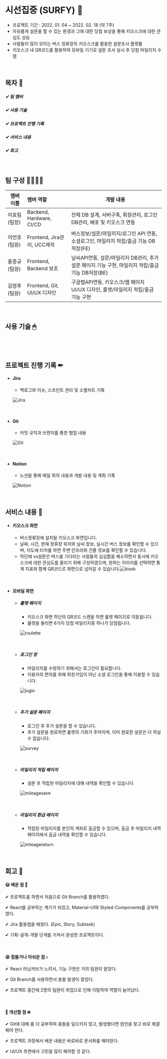 # 시선집중 (SURFY) 📲

- 프로젝트 기간 : 2022. 01. 04 ~ 2022. 02. 18 (약 7주)
- 자유롭게 설문을 할 수 있는 환경과 그에 대한 당첨 보상을 통해 키오스크에 대한 관심도 상승
- 사람들이 많이 모이는 버스 정류장의 키오스크를 활용한 설문조사 플랫폼
- 키오스크 내 QR코드를 활용하여 모바일 기기로 설문 조사 실시 후 당첨 마일리지 수령

&nbsp;



## 목차 📄 

##### ✔ 팀 멤버

##### ✔ 사용 기술

##### ✔ 프로젝트 진행 기록

##### ✔ 서비스 내용

##### ✔ 회고

&nbsp;



## 팀 구성 👨‍👩‍👧‍👧 

| 멤버 이름     | 멤버 역할                   | 개발 내용                                                    |
| ------------- | :-------------------------- | ------------------------------------------------------------ |
| 이효림 (팀장) | Backend, Hardware, CI/CD    | 전체 DB 설계, 서버구축, 회원관리, 로그인 DB관리, 배포 및 키오스크 연동 |
| 이언호 (팀원) | Frontend, Jira관리, UCC제작 | 버스정보/설문/마일리지/로그인 API 연동, 소셜로그인, 마일리지 적립/출금 기능 DB저장(FE) |
| 홍종규 (팀원) | Frontend, Backend 보조      | 날씨API연동, 설문/마일리지 DB관리, 추가설문 페이지 기능 구현, 마일리지 적립/출금 기능 DB저장(BE) |
| 김영후 (팀원) | Frontend, Git, UI/UX 디자인 | 구글맵API연동, 키오스크/웹 페이지 UI/UX 디자인, 룰렛/마일리지 적립/출금 기능 구현 |

&nbsp;



## 사용 기술 🖱 

<img src="https://img.shields.io/badge/Backend-Node.js-yellowgreen" alt="">&nbsp;<img src="https://img.shields.io/badge/Framework-Express-lightgrey" alt="">&nbsp;<img src="https://img.shields.io/badge/Database-MariaDB-brown" alt="">&nbsp;<img src="https://img.shields.io/badge/Library-React-blue" alt="">&nbsp;<img src="https://img.shields.io/badge/Framework-MaterialUI-blue" alt="">&nbsp;<img src="https://img.shields.io/badge/Framework-Styled_Components-yellow" alt="">&nbsp;<img src="https://img.shields.io/badge/Hardware-RaspberryPi-red" alt="">

&nbsp;



## 프로젝트 진행 기록 ✏

- #### Jira

  - 백로그와 이슈, 스프린트 관리 및 소멸차트 기록

  ![Jira](README.assets/Jira.png)

  &nbsp;

- #### Git

  - 커밋 규칙과 브랜치를 통한 협업 내용 

  ![Git](README.assets/Git.png)

  &nbsp;

- #### Notion

  - 노션을 통해 매일 회의 내용과 개발 내용 및 계획 기록

  ![Notion](README.assets/Notion.png)

&nbsp;

## 서비스 내용 👐

- #### 키오스크 화면
  
  - 버스정류장에 설치될 키오스크 화면입니다.
  - 날짜, 시간, 현재 정류장 위치와 날씨 정보, 실시간 버스 정보를 확인할 수 있으며, 지도에 터치를 하면 주변 인프라와 건물 정보를 확인할 수 있습니다.
  - 하단에 vs설문은 버스를 기다리는 사람들의 심심함을 해소하면서 동시에 키오스크에 대한 관심도를 올리기 위해 구성하였으며, 원하는 이미지를 선택하면 통계 지표와 함께 QR코드르 화면으로 넘어갈 수 있습니다.![kiosk](README.assets/kiosk-16453457003401.png)

&nbsp;

- #### 모바일 화면

  - ##### 룰렛 페이지

    - 키오스크 화면 하단의 QR코드 스캔을 하면 룰렛 페이지로 이동됩니다.
    - 룰렛을 돌리면 6가지 당첨 마일리지중 하나가 당첨됩니다.
  
    ![roulette](README.assets/roulette-16453506849781.gif)
  
    &nbsp;
  
  - ##### 로그인 창
  
    - 마일리지를 수령하기 위해서는 로그인이 필요합니다.
    - 이용자의 편의를 위해 회원가입이 아닌 소셜 로그인을 통해 이용할 수 있습니다.

    ![login](README.assets/login-16453507156372.gif)

  &nbsp;

  - ##### 추가 설문 페이지
  
    - 로그인 후 추가 설문을 할 수 있습니다.
    - 추가 설문을 완료하면 룰렛의 기회가 주어지며, 이미 완료한 설문은 더 하실 수 없습니다.
  
    ![survey](README.assets/survey-16453507608243.gif)
  
  &nbsp;
  
  - ##### 마일리지 적립 페이지
  
    - 설문 후 적립한 마일리지에 대해 내역을 확인할 수 있습니다.
  
    ![mileagesave](README.assets/mileagesave.gif)
  
  &nbsp;
  
  - ##### 마일리지 환급 페이지
  
    - 적립된 마일리지를 본인의 계좌로 출금할 수 있으며, 출금 후 마일리지 내역 페이지에서 출금 내역을 확인할 수 있습니다.
  
    ![mileagereturn](README.assets/mileagereturn.gif)

&nbsp;



## 회고 💭

#### 😃 배운 점 🧡

✔ 프로젝트를 하면서 처음으로 Git Branch를 활용하였다.

✔ React를 공부하는 계기가 되었고, Material-UI와 Styled-Components를 공부하였다.

✔ Jira 활용법을 배웠다. (Epic, Story, Subtask)

✔ 기획-설계-개발 단계를 거쳐서 완성한 프로젝트이다.

&nbsp;

#### 😫 힘들거나 아쉬운 점 💧

✔ React 러닝커브가 느려서, 기능 구현은 거의 팀원이 맡았다.

✔ Git Branch를 사용하면서 충돌 발생이 잦았다.

✔ 프로젝트 중간에 2명의 팀원이 취업으로 인해 이탈하여 역할이 늘어났다. 

&nbsp;

#### 🤔 개선할 점 🔥

✔ Git에 대해 좀 더 공부하여 충돌을 일으키지 않고, 발생했다면 원인을 찾고 바로 해결해야 한다.

✔ 프로젝트 과정에서 배운 내용은 바로바로 문서화를 해야한다.

✔ UI/UX 측면에서 고민을 많이 해야할 것 같다.

&nbsp;
